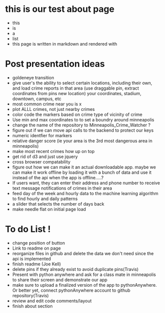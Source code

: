 # this is our test about page
- this 
- is 
- a
- list
- this page is written in markdown and rendered with 


# Post presentation ideas
- goldeneye transition
- give user's the ability to select certain locations, including their own, and load crime reports in that area (use draggable pin, extract coordinates from pins new location) your coordinates, stadium, downtown, campus, etc
- most common crime near you is x
- plot ALLL crimes, not just nearby crimes
- color code the markers based on crime type of vicinity of crime
- Use min and max coordinates to to set a boundry around minneapolis
- change the name of the repository to Minneapolis_Crime_Watcher ?
- figure out if we can move api calls to the backend to protect our keys
- numeric identfier for markers
- relative danger score (ie your area is the 3rd most dangerous area in minneapolis)
- make most recent crimes how up on top
- get rid of d3 and just use jquery
- cross browser compatability
- figure out how we can make it an actual downloadable app. maybe we can make it work offline by loading it with a bunch of data and use it instead of the api when the app is offline.....?
- If users want, they can enter their address and phone number to receive text message notifications of crimes in their area
- feed day of the week and hourly data to the machine learning algorithm to find hourly and daily patterns
- a slider that selects the number of days back
- make needle flat on initial page load


# **To do List !**
- change position of button
- Link to readme on page
- reorganize files in github and delete the data we don't need since the api is implemented
- finish readme (Joe Kell)
- delete pins if they already exist to avoid duplicate pins(Travis)
- Present with python anywhere and ask for a class mate in minneapolis to share their screen and demonstrate our app
- make sure to upload a finalized version of the app to pythonAnywhere. Or better yet, connect pythonAnywhere account to github repository(Travis)
- review and edit code comments/layout
- finish about section